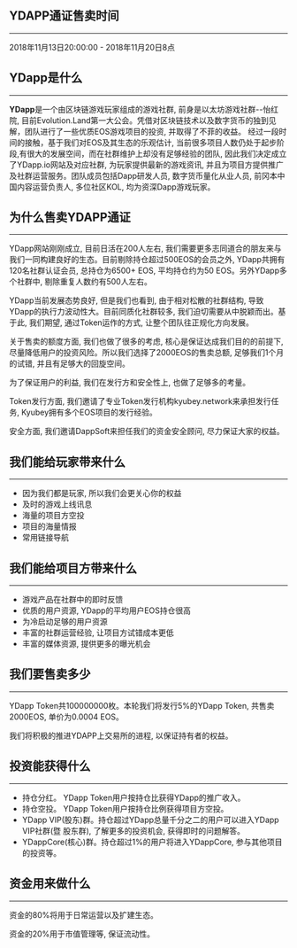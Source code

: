 **YDAPP通证售卖时间**
---
---

2018年11月13日20:00:00 - 2018年11月20日8点

**YDapp是什么**
---
---
**YDapp**是一个由区块链游戏玩家组成的游戏社群, 前身是以太坊游戏社群--怡红院, 目前Evolution.Land第一大公会。凭借对区块链技术以及数字货币的独到见解，团队进行了一些优质EOS游戏项目的投资, 并取得了不菲的收益。
经过一段时间的接触，基于我们对EOS及其生态的乐观估计, 当前很多项目人数仍处于起步阶段,有很大的发展空间，而在社群维护上却没有足够经验的团队, 因此我们决定成立了YDapp.io网站及对应社群, 为玩家提供最新的游戏资讯, 并且为项目方提供推广及社群运营服务。团队成员包括Dapp研发人员, 数字货币量化从业人员, 前冈本中国内容运营负责人, 多位社区KOL, 均为资深Dapp游戏玩家。


**为什么售卖YDAPP通证**
---
---
YDapp网站刚刚成立, 目前日活在200人左右, 我们需要更多志同道合的朋友来与我们一同构建良好的生态。目前剔除持仓超过500EOS的会员之外, YDapp共拥有120名社群认证会员, 总持仓为6500+ EOS, 平均持仓约为50 EOS。另外YDapp多个社群中, 剔除重复人数约有500人左右。

YDapp当前发展态势良好, 但是我们也看到, 由于相对松散的社群结构, 导致YDapp的执行力波动性大。目前同质化社群较多, 我们迫切需要从中脱颖而出。基于此, 我们期望, 通过Token运作的方式, 让整个团队往正规化方向发展。

关于售卖的额度方面, 我们也做了很多的考虑, 核心是保证达成我们目的的前提下, 尽量降低用户的投资风险。所以我们选择了2000EOS的售卖总额, 足够我们1个月的试错, 并且有足够大的回旋空间。

为了保证用户的利益, 我们在发行方和安全性上, 也做了足够多的考量。

Token发行方面, 我们邀请了专业Token发行机构kyubey.network来承担发行任务, Kyubey拥有多个EOS项目的发行经验。

安全方面, 我们邀请DappSoft来担任我们的资金安全顾问, 尽力保证大家的权益。


**我们能给玩家带来什么**
---
---

* 因为我们都是玩家, 所以我们会更关心你的权益
* 及时的游戏上线讯息
* 海量的项目方空投
* 项目的海量情报
* 常用链接导航

**我们能给项目方带来什么**
---
---

* 游戏产品在社群中的即时反馈
* 优质的用户资源, YDapp的平均用户EOS持仓很高
* 为冷启动足够的用户资源
* 丰富的社群运营经验, 让项目方试错成本更低
* 丰富的媒体资源, 提供更多的曝光机会


**我们要售卖多少**
---
---

YDapp Token共100000000枚。本轮我们将发行5%的YDapp Token, 共售卖2000EOS, 单价为0.0004 EOS。

我们将积极的推进YDAPP上交易所的进程, 以保证持有者的权益。

**投资能获得什么**
---
---

* 持仓分红。 YDapp Token用户按持仓比获得YDapp的推广收入。
* 持仓空投。 YDapp Token用户按持仓比例获得项目方空投。
* YDapp VIP(股东)群。持仓超过YDapp总量千分之二的用户可以进入YDapp VIP社群(暨 股东群), 了解更多的投资机会, 获得即时的问题解答。
* YDappCore(核心)群。持仓超过1%的用户将进入YDappCore, 参与其他项目的投资等。

**资金用来做什么**
---
---

资金的80%将用于日常运营以及扩建生态。

资金的20%用于市值管理等, 保证流动性。


